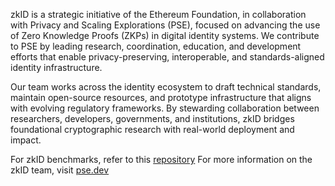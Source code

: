 
zkID is a strategic initiative of the Ethereum Foundation, in collaboration with Privacy and Scaling Explorations (PSE), focused on advancing the use of Zero Knowledge Proofs (ZKPs) in digital identity systems. We contribute to PSE by leading research, coordination, education, and development efforts that enable privacy-preserving, interoperable, and standards-aligned identity infrastructure.

Our team works across the identity ecosystem to draft technical standards, maintain open-source resources, and prototype infrastructure that aligns with evolving regulatory frameworks. By stewarding collaboration between researchers, developers, governments, and institutions, zkID bridges foundational cryptographic research with real-world deployment and impact.

For zkID benchmarks, refer to this [repository](https://github.com/privacy-scaling-explorations/zkid-benchmarks) 
For more information on the zkID team, visit [pse.dev](https://pse.dev/en/projects/zk-id)

